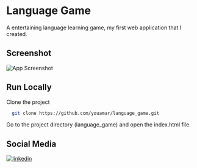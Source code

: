 # Language Game
A entertaining language learning game, my first web application that I created.
## Screenshot
![App Screenshot](https://i.ibb.co/z7hZb9X/1.png)
## Run Locally

Clone the project

```bash
  git clone https://github.com/youamar/language_game.git
```

Go to the project directory (language_game) and open the index.html file.
## Social Media
[![linkedin](https://img.shields.io/badge/linkedin-0A66C2?style=for-the-badge&logo=linkedin&logoColor=white)](https://be.linkedin.com/in/yahya-ouamar)
